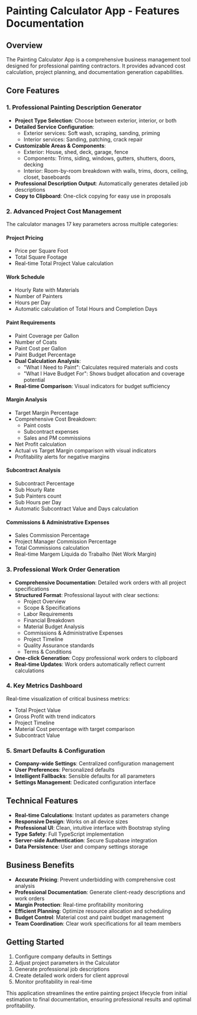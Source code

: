 # Painting Calculator App - Features Documentation

## Overview
The Painting Calculator App is a comprehensive business management tool designed for professional painting contractors. It provides advanced cost calculation, project planning, and documentation generation capabilities.

## Core Features

### 1. Professional Painting Description Generator
- **Project Type Selection**: Choose between exterior, interior, or both
- **Detailed Service Configuration**: 
  - Exterior services: Soft wash, scraping, sanding, priming
  - Interior services: Sanding, patching, crack repair
- **Customizable Areas & Components**:
  - Exterior: House, shed, deck, garage, fence
  - Components: Trims, siding, windows, gutters, shutters, doors, decking
  - Interior: Room-by-room breakdown with walls, trims, doors, ceiling, closet, baseboards
- **Professional Description Output**: Automatically generates detailed job descriptions
- **Copy to Clipboard**: One-click copying for easy use in proposals

### 2. Advanced Project Cost Management
The calculator manages 17 key parameters across multiple categories:

#### Project Pricing
- Price per Square Foot
- Total Square Footage
- Real-time Total Project Value calculation

#### Work Schedule
- Hourly Rate with Materials
- Number of Painters
- Hours per Day
- Automatic calculation of Total Hours and Completion Days

#### Paint Requirements
- Paint Coverage per Gallon
- Number of Coats
- Paint Cost per Gallon
- Paint Budget Percentage
- **Dual Calculation Analysis**:
  - "What I Need to Paint": Calculates required materials and costs
  - "What I Have Budget For": Shows budget allocation and coverage potential
- **Real-time Comparison**: Visual indicators for budget sufficiency

#### Margin Analysis
- Target Margin Percentage
- Comprehensive Cost Breakdown:
  - Paint costs
  - Subcontract expenses
  - Sales and PM commissions
- Net Profit calculation
- Actual vs Target Margin comparison with visual indicators
- Profitability alerts for negative margins

#### Subcontract Analysis
- Subcontract Percentage
- Sub Hourly Rate
- Sub Painters count
- Sub Hours per Day
- Automatic Subcontract Value and Days calculation

#### Commissions & Administrative Expenses
- Sales Commission Percentage
- Project Manager Commission Percentage
- Total Commissions calculation
- Real-time Margem Líquida do Trabalho (Net Work Margin)

### 3. Professional Work Order Generation
- **Comprehensive Documentation**: Detailed work orders with all project specifications
- **Structured Format**: Professional layout with clear sections:
  - Project Overview
  - Scope & Specifications
  - Labor Requirements
  - Financial Breakdown
  - Material Budget Analysis
  - Commissions & Administrative Expenses
  - Project Timeline
  - Quality Assurance standards
  - Terms & Conditions
- **One-click Generation**: Copy professional work orders to clipboard
- **Real-time Updates**: Work orders automatically reflect current calculations

### 4. Key Metrics Dashboard
Real-time visualization of critical business metrics:
- Total Project Value
- Gross Profit with trend indicators
- Project Timeline
- Material Cost percentage with target comparison
- Subcontract Value

### 5. Smart Defaults & Configuration
- **Company-wide Settings**: Centralized configuration management
- **User Preferences**: Personalized defaults
- **Intelligent Fallbacks**: Sensible defaults for all parameters
- **Settings Management**: Dedicated configuration interface

## Technical Features
- **Real-time Calculations**: Instant updates as parameters change
- **Responsive Design**: Works on all device sizes
- **Professional UI**: Clean, intuitive interface with Bootstrap styling
- **Type Safety**: Full TypeScript implementation
- **Server-side Authentication**: Secure Supabase integration
- **Data Persistence**: User and company settings storage

## Business Benefits
- **Accurate Pricing**: Prevent underbidding with comprehensive cost analysis
- **Professional Documentation**: Generate client-ready descriptions and work orders
- **Margin Protection**: Real-time profitability monitoring
- **Efficient Planning**: Optimize resource allocation and scheduling
- **Budget Control**: Material cost and paint budget management
- **Team Coordination**: Clear work specifications for all team members

## Getting Started
1. Configure company defaults in Settings
2. Adjust project parameters in the Calculator
3. Generate professional job descriptions
4. Create detailed work orders for client approval
5. Monitor profitability in real-time

This application streamlines the entire painting project lifecycle from initial estimation to final documentation, ensuring professional results and optimal profitability.
